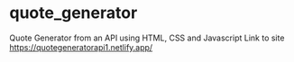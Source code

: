 # quote_generator
Quote Generator from an API using HTML, CSS and Javascript
Link to site https://quotegeneratorapi1.netlify.app/
